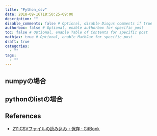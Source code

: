 ```yaml
---
title: "Python_csv"
date: 2018-09-16T18:50:25+09:00
description: ""
disable_comments: false # Optional, disable Disqus comments if true
authorbox: false # Optional, enable authorbox for specific post
toc: false # Optional, enable Table of Contents for specific post
mathjax: true # Optional, enable MathJax for specific post
draft: true
categories:
  - ""
tags:
  - ""
---
```


## numpyの場合

## pythonのlistの場合

## References
- [211.CSVファイルの読み込み・保存 · GitBook](http://docs.fabo.io/python/numpy/numpy012.html)
